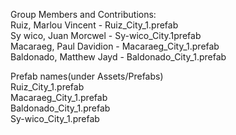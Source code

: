 Group Members and Contributions:\
Ruiz, Marlou Vincent - Ruiz_City_1.prefab\
Sy wico, Juan Morcwel - Sy-wico_City.1prefab\
Macaraeg, Paul Davidion - Macaraeg_City_1.prefab\
Baldonado, Matthew Jayd - Baldonado_City_1.prefab

Prefab names(under Assets/Prefabs)\
Ruiz_City_1.prefab\
Macaraeg_City_1.prefab\
Baldonado_City_1.prefab\
Sy-wico_City_1.prefab
